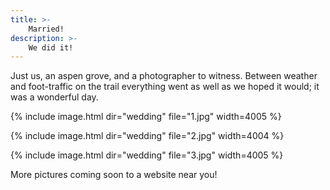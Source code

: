 ```yaml
---
title: >-
    Married!
description: >-
    We did it!
---
```


Just us, an aspen grove, and a photographer to witness. Between weather and
foot-traffic on the trail everything went as well as we hoped it would; it was a
wonderful day.

{% include image.html dir="wedding" file="1.jpg" width=4005 %}

{% include image.html dir="wedding" file="2.jpg" width=4004 %}

{% include image.html dir="wedding" file="3.jpg" width=4005 %}

More pictures coming soon to a website near you!
